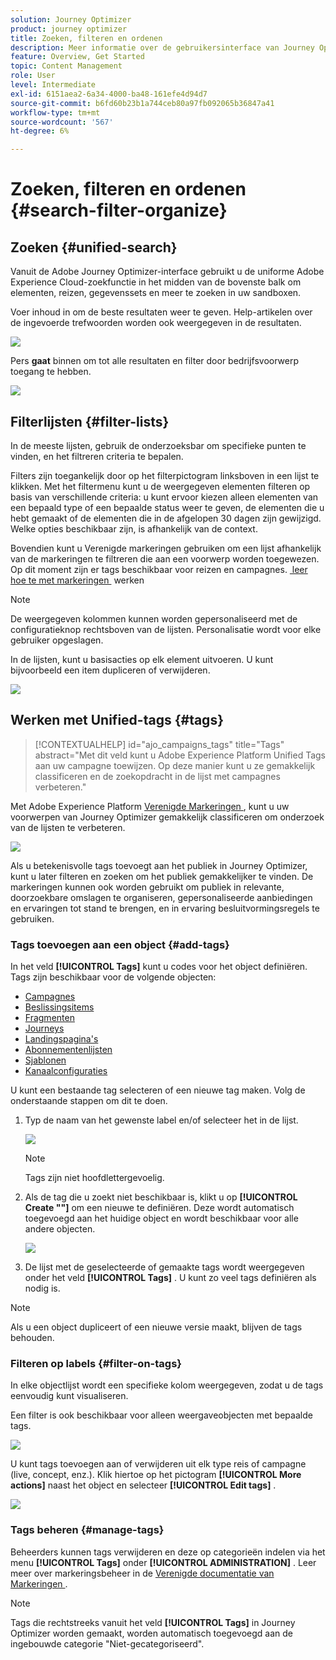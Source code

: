```yaml
---
solution: Journey Optimizer
product: journey optimizer
title: Zoeken, filteren en ordenen
description: Meer informatie over de gebruikersinterface van Journey Optimizer
feature: Overview, Get Started
topic: Content Management
role: User
level: Intermediate
exl-id: 6151aea2-6a34-4000-ba48-161efe4d94d7
source-git-commit: b6fd60b23b1a744ceb80a97fb092065b36847a41
workflow-type: tm+mt
source-wordcount: '567'
ht-degree: 6%

---
```


# Zoeken, filteren en ordenen {#search-filter-organize}

## Zoeken {#unified-search}

Vanuit de Adobe Journey Optimizer-interface gebruikt u de uniforme Adobe Experience Cloud-zoekfunctie in het midden van de bovenste balk om elementen, reizen, gegevenssets en meer te zoeken in uw sandboxen.

Voer inhoud in om de beste resultaten weer te geven. Help-artikelen over de ingevoerde trefwoorden worden ook weergegeven in de resultaten.

![](assets/unified-search.png)

Pers **gaat** binnen om tot alle resultaten en filter door bedrijfsvoorwerp toegang te hebben.

![](assets/search-and-filter.png)

## Filterlijsten {#filter-lists}

In de meeste lijsten, gebruik de onderzoeksbar om specifieke punten te vinden, en het filtreren criteria te bepalen.

Filters zijn toegankelijk door op het filterpictogram linksboven in een lijst te klikken. Met het filtermenu kunt u de weergegeven elementen filteren op basis van verschillende criteria: u kunt ervoor kiezen alleen elementen van een bepaald type of een bepaalde status weer te geven, de elementen die u hebt gemaakt of de elementen die in de afgelopen 30 dagen zijn gewijzigd. Welke opties beschikbaar zijn, is afhankelijk van de context.

Bovendien kunt u Verenigde markeringen gebruiken om een lijst afhankelijk van de markeringen te filtreren die aan een voorwerp worden toegewezen. Op dit moment zijn er tags beschikbaar voor reizen en campagnes. [&#x200B; leer hoe te met markeringen &#x200B;](#tags) werken

>[!NOTE]
>
>De weergegeven kolommen kunnen worden gepersonaliseerd met de configuratieknop rechtsboven van de lijsten. Personalisatie wordt voor elke gebruiker opgeslagen.

In de lijsten, kunt u basisacties op elk element uitvoeren. U kunt bijvoorbeeld een item dupliceren of verwijderen.

![](assets/journey4.png)

## Werken met Unified-tags {#tags}

>[!CONTEXTUALHELP]
>id="ajo_campaigns_tags"
>title="Tags"
>abstract="Met dit veld kunt u Adobe Experience Platform Unified Tags aan uw campagne toewijzen. Op deze manier kunt u ze gemakkelijk classificeren en de zoekopdracht in de lijst met campagnes verbeteren."

Met Adobe Experience Platform [&#x200B; Verenigde Markeringen &#x200B;](https://experienceleague.adobe.com/docs/experience-platform/administrative-tags/overview.html?lang=nl-NL), kunt u uw voorwerpen van Journey Optimizer gemakkelijk classificeren om onderzoek van de lijsten te verbeteren.

![](../rn/assets/do-not-localize/campaigns-tag.gif)

Als u betekenisvolle tags toevoegt aan het publiek in Journey Optimizer, kunt u later filteren en zoeken om het publiek gemakkelijker te vinden. De markeringen kunnen ook worden gebruikt om publiek in relevante, doorzoekbare omslagen te organiseren, gepersonaliseerde aanbiedingen en ervaringen tot stand te brengen, en in ervaring besluitvormingsregels te gebruiken.

### Tags toevoegen aan een object {#add-tags}

In het veld **[!UICONTROL Tags]** kunt u codes voor het object definiëren. Tags zijn beschikbaar voor de volgende objecten:

* [Campagnes](../campaigns/create-campaign.md#create)
* [Beslissingsitems](../experience-decisioning/items.md)
* [Fragmenten](../content-management/fragments.md)
* [Journeys](../building-journeys/journey-properties.md)
* [Landingspagina&#39;s](../landing-pages/create-lp.md)
* [Abonnementenlijsten](../landing-pages/subscription-list.md)
* [Sjablonen](../content-management/content-templates.md)
* [Kanaalconfiguraties](../configuration/channel-surfaces.md#channel-config-tags)

U kunt een bestaande tag selecteren of een nieuwe tag maken. Volg de onderstaande stappen om dit te doen.

1. Typ de naam van het gewenste label en/of selecteer het in de lijst.

   ![](assets/tags1.png)

   >[!NOTE]
   >
   > Tags zijn niet hoofdlettergevoelig.

1. Als de tag die u zoekt niet beschikbaar is, klikt u op **[!UICONTROL Create ""]** om een nieuwe te definiëren. Deze wordt automatisch toegevoegd aan het huidige object en wordt beschikbaar voor alle andere objecten.

   ![](assets/tags4.png)

1. De lijst met de geselecteerde of gemaakte tags wordt weergegeven onder het veld **[!UICONTROL Tags]** . U kunt zo veel tags definiëren als nodig is.

>[!NOTE]
> 
> Als u een object dupliceert of een nieuwe versie maakt, blijven de tags behouden.

### Filteren op labels {#filter-on-tags}

In elke objectlijst wordt een specifieke kolom weergegeven, zodat u de tags eenvoudig kunt visualiseren.

Een filter is ook beschikbaar voor alleen weergaveobjecten met bepaalde tags.

![](assets/tags2.png)

U kunt tags toevoegen aan of verwijderen uit elk type reis of campagne (live, concept, enz.). Klik hiertoe op het pictogram **[!UICONTROL More actions]** naast het object en selecteer **[!UICONTROL Edit tags]** .

![](assets/tags3.png)

### Tags beheren {#manage-tags}

Beheerders kunnen tags verwijderen en deze op categorieën indelen via het menu **[!UICONTROL Tags]** onder **[!UICONTROL ADMINISTRATION]** . Leer meer over markeringsbeheer in de [&#x200B; Verenigde documentatie van Markeringen &#x200B;](https://experienceleague.adobe.com/docs/experience-platform/administrative-tags/ui/managing-tags.html?lang=nl-NL).

>[!NOTE]
>
> Tags die rechtstreeks vanuit het veld **[!UICONTROL Tags]** in Journey Optimizer worden gemaakt, worden automatisch toegevoegd aan de ingebouwde categorie &quot;Niet-gecategoriseerd&quot;.
